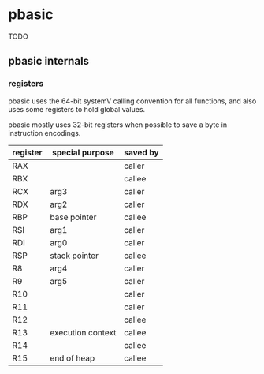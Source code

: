 # pbasic

TODO

## pbasic internals

### registers

pbasic uses the 64-bit systemV calling convention for all functions, and also
uses some registers to hold global values.

pbasic mostly uses 32-bit registers when possible to save a byte in instruction
encodings.

| register | special purpose   | saved by |
|----------|-------------------|----------|
| RAX      |                   | caller   |
| RBX      |                   | callee   |
| RCX      | arg3              | caller   |
| RDX      | arg2              | caller   |
| RBP      | base pointer      | callee   |
| RSI      | arg1              | caller   |
| RDI      | arg0              | caller   |
| RSP      | stack pointer     | callee   |
| R8       | arg4              | caller   |
| R9       | arg5              | caller   |
| R10      |                   | caller   |
| R11      |                   | caller   |
| R12      |                   | callee   |
| R13      | execution context | callee   |
| R14      |                   | callee   |
| R15      | end of heap       | callee   |
